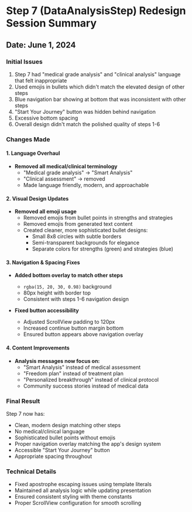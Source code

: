 # Step 7 (DataAnalysisStep) Redesign Session Summary

## Date: June 1, 2024

### Initial Issues
1. Step 7 had "medical grade analysis" and "clinical analysis" language that felt inappropriate
2. Used emojis in bullets which didn't match the elevated design of other steps
3. Blue navigation bar showing at bottom that was inconsistent with other steps
4. "Start Your Journey" button was hidden behind navigation
5. Excessive bottom spacing
6. Overall design didn't match the polished quality of steps 1-6

### Changes Made

#### 1. Language Overhaul
- **Removed all medical/clinical terminology**
  - "Medical grade analysis" → "Smart Analysis"
  - "Clinical assessment" → removed
  - Made language friendly, modern, and approachable
  
#### 2. Visual Design Updates
- **Removed all emoji usage**
  - Removed emojis from bullet points in strengths and strategies
  - Removed emojis from generated text content
  - Created cleaner, more sophisticated bullet designs:
    - Small 8x8 circles with subtle borders
    - Semi-transparent backgrounds for elegance
    - Separate colors for strengths (green) and strategies (blue)

#### 3. Navigation & Spacing Fixes
- **Added bottom overlay to match other steps**
  - `rgba(15, 20, 30, 0.98)` background
  - 80px height with border top
  - Consistent with steps 1-6 navigation design
  
- **Fixed button accessibility**
  - Adjusted ScrollView padding to 120px
  - Increased continue button margin bottom
  - Ensured button appears above navigation overlay

#### 4. Content Improvements
- **Analysis messages now focus on:**
  - "Smart Analysis" instead of medical assessment
  - "Freedom plan" instead of treatment plan
  - "Personalized breakthrough" instead of clinical protocol
  - Community success stories instead of medical data

### Final Result
Step 7 now has:
- Clean, modern design matching other steps
- No medical/clinical language
- Sophisticated bullet points without emojis
- Proper navigation overlay matching the app's design system
- Accessible "Start Your Journey" button
- Appropriate spacing throughout

### Technical Details
- Fixed apostrophe escaping issues using template literals
- Maintained all analysis logic while updating presentation
- Ensured consistent styling with theme constants
- Proper ScrollView configuration for smooth scrolling 